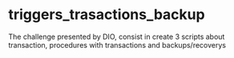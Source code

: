 # triggers_trasactions_backup
The challenge presented by DIO, consist in create 3 scripts about transaction, procedures with transactions and backups/recoverys

